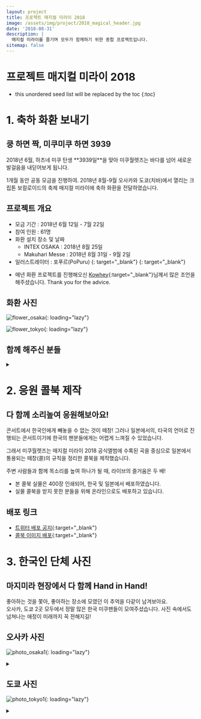 ```yaml
---
layout: project
title: 프로젝트 매지컬 미라이 2018
image: /assets/img/project/2018_magical_header.jpg
date: '2018-08-31'
description: |
  매지컬 미라이를 즐기며 모두가 함께하기 위한 종합 프로젝트입니다.
sitemap: false
---
```


# 프로젝트 매지컬 미라이 2018

* this unordered seed list will be replaced by the toc
{:toc}

# 1. 축하 화환 보내기
<h2>쿵 하면 짝, 미쿠미쿠 하면 3939</h2>
2018년 6월, 하츠네 미쿠 탄생 **3939일**을 맞아 미쿠월렛즈는 바다를 넘어 새로운 발걸음을 내딛어보게 됩니다.

1개월 동안 공동 모금을 진행하여. 2018년 8월-9월 오사카와 도쿄(치바)에서 열리는 크립톤 보컬로이드의 축제 매지컬 미라이에 축하 화환을 전달하였습니다.

## 프로젝트 개요
- 모금 기간 : 2018년 6월 12일 - 7월 22일
- 참여 인원 : 61명
- 화환 설치 장소 및 날짜
  - INTEX OSAKA : 2018년 8월 25일
  - Makuhari Messe : 2018년 8월 31일 - 9월 2일
- 일러스트레이터 : 포푸르(PoPuru) [<i class="fab fa-twitter" style="color: #1DA1F2;"></i>](https://twitter.com/dr_poapo){: target="_blank"} [<i class="icon-pixiv"></i>](https://www.pixiv.net/users/12929463){: target="_blank"}
* 매년 화환 프로젝트를 진행해오신 [Kowhey](https://twitter.com/kowhey_mhotaku){:target="_blank"}님께서 많은 조언을 해주셨습니다. Thank you for the advice.

## 화환 사진
![flower_osaka](/assets/img/project/2018_flower_osaka.jpg){: loading="lazy"}

![flower_tokyo](/assets/img/project/2018_flower_tokyo.jpg){: loading="lazy"}

## 함께 해주신 분들
<details>
<summary data-closed="펼치기" data-open="접기"></summary>
<!-- 스타일 적용시 div 래핑 -->
<div markdown="1" style="padding: 15px 0">

![flower_list](/assets/img/project/2018_mm2018_flower_list.jpg){: loading="lazy"}

</div>
</details>


# 2. 응원 콜북 제작
<h2>다 함께 소리높여 응원해보아요!</h2>
콘서트에서 한국인에게 빼놓을 수 없는 것이 떼창!  
그러나 일본에서의, 타국의 언어로 진행되는 콘서트이기에 한국의 팬분들에게는 어렵게 느껴질 수 있었습니다.

그래서 미쿠월렛즈는 매지컬 미라이 2018 공식앨범에 수록된 곡을 중심으로 일본에서 통용되는 떼창(콜)의 규칙을 정리한 콜북을 제작했습니다.

주변 사람들과 함께 목소리를 높여 하나가 될 때, 라이브의 즐거움은 두 배!  

- 본 콜북 실물은 400장 인쇄되어, 한국 및 일본에서 배포하였습니다.
- 실물 콜북을 받지 못한 분들을 위해 온라인으로도 배포하고 있습니다.

## 배포 링크
- [<i class="fab fa-twitter"></i> 트위터 배포 공지](https://twitter.com/MikuWallets/status/1031152079765532672){:target="_blank"}
- [<i class="fab fa-dropbox"></i> 콜북 이미지 배포](https://www.dropbox.com/sh/zs2w7upclxykbq8/AADmMxXMrKziQW2o1F0rXcQua?dl=0){:target="_blank"}

# 3. 한국인 단체 사진
<h2>마지미라 현장에서 다 함께 Hand in Hand!</h2>

좋아하는 것을 쫓아, 좋아하는 장소에 모였던 이 추억을 다같이 남겨보아요.  
오사카, 도쿄 2곳 모두에서 정말 많은 한국 미쿠팬들이 모여주셨습니다. 사진 속에서도 넘쳐나는 애정이 미래까지 꼭 젼해지길!

## 오사카 사진
![photo_osaka1](/assets/img/project/2018_mm2018_photo_osaka1.jpg){: loading="lazy"}
<details>
<summary data-closed="더보기" data-open="접기"></summary>
<!-- 스타일 적용시 div 래핑 -->
<div markdown="1" style="padding: 15px 0">

![photo_osaka2](/assets/img/project/2018_mm2018_photo_osaka2.jpg){: loading="lazy"}

</div>
</details>


## 도쿄 사진
![photo_tokyo1](/assets/img/project/2018_mm2018_photo_tokyo1.jpg){: loading="lazy"}
<details>
<summary data-closed="더보기" data-open="접기"></summary>
<!-- 스타일 적용시 div 래핑 -->
<div markdown="1" style="padding: 15px 0">

![photo_tokyo2](/assets/img/project/2018_mm2018_photo_tokyo2.jpg){: loading="lazy"}
![photo_tokyo3](/assets/img/project/2018_mm2018_photo_tokyo3.jpg){: loading="lazy"}

</div>
</details>
